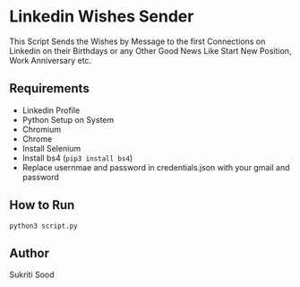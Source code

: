 # Linkedin Wishes Sender

This Script Sends the Wishes by Message to the first Connections on Linkedin on their Birthdays or any Other Good News Like Start New Position, Work Anniversary etc.



## Requirements

- Linkedin Profile
- Python Setup on System
- Chromium
- Chrome
- Install Selenium
- Install bs4 (```pip3 install bs4```)
- Replace usernmae and password in credentials.json with your gmail and password

## How to Run

```python3 script.py```

## Author

Sukriti Sood
